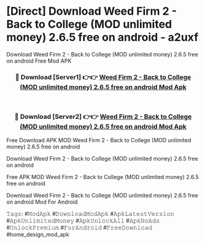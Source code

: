 # [Direct] Download Weed Firm 2 - Back to College (MOD unlimited money) 2.6.5 free on android - a2uxf
Download Weed Firm 2 - Back to College (MOD unlimited money) 2.6.5 free on android Free Mod APK

<div align="center">
<h3>🔴 Download [Server1] 👉👉 <a href="https://apk-comot.site?title=Weed_Firm_2_-_Back_to_College_(MOD_unlimited_money)_2.6.5_free_on_android">Weed Firm 2 - Back to College (MOD unlimited money) 2.6.5 free on android Mod Apk</a></h3><br>

<h3>🔴 Download [Server2] 👉👉 <a href="https://apk-comot.site?title=Weed_Firm_2_-_Back_to_College_(MOD_unlimited_money)_2.6.5_free_on_android">Weed Firm 2 - Back to College (MOD unlimited money) 2.6.5 free on android Mod Apk</a></h3>
</div>


Free Download APK MOD Weed Firm 2 - Back to College (MOD unlimited money) 2.6.5 free on android

Download Weed Firm 2 - Back to College (MOD unlimited money) 2.6.5 free on android 

Free APK MOD Weed Firm 2 - Back to College (MOD unlimited money) 2.6.5 free on android 

Download Weed Firm 2 - Back to College (MOD unlimited money) 2.6.5 free on android Mod For Android

𝚃𝚊𝚐𝚜: #𝙼𝚘𝚍𝙰𝚙𝚔 #𝙳𝚘𝚠𝚗𝚕𝚘𝚊𝚍𝙼𝚘𝚍𝙰𝚙𝚔 #𝙰𝚙𝚔𝙻𝚊𝚝𝚎𝚜𝚝𝚅𝚎𝚛𝚜𝚒𝚘𝚗 #𝙰𝚙𝚔𝚄𝚗𝚕𝚒𝚖𝚒𝚝𝚎𝚍𝙼𝚘𝚗𝚎𝚢 #𝙰𝚙𝚔𝚄𝚗𝚕𝚘𝚌𝚔𝙰𝚕𝚕 #𝙰𝚙𝚔𝙽𝚘𝙰𝚍𝚜 #𝚄𝚗𝚕𝚘𝚌𝚔𝙿𝚛𝚎𝚖𝚒𝚞𝚖 #𝙵𝚘𝚛𝙰𝚗𝚍𝚛𝚘𝚒𝚍 #𝙵𝚛𝚎𝚎𝙳𝚘𝚠𝚗𝚕𝚘𝚊𝚍 #home_design_mod_apk